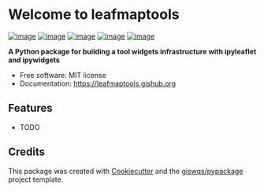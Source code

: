 # Welcome to leafmaptools


[![image](https://img.shields.io/pypi/v/leafmaptools.svg)](https://pypi.python.org/pypi/leafmaptools)
[![image](https://img.shields.io/conda/vn/conda-forge/leafmaptools.svg)](https://anaconda.org/conda-forge/leafmaptools)
[![image](https://github.com/giswqs/leafmaptools/workflows/docs/badge.svg)](https://leafmaptools.gishub.org)
[![image](https://github.com/giswqs/leafmaptools/workflows/build/badge.svg)](https://github.com/giswqs/leafmaptools/actions?query=workflow%3Abuild)
[![image](https://img.shields.io/badge/License-MIT-yellow.svg)](https://opensource.org/licenses/MIT)


**A Python package for building a tool widgets infrastructure with ipyleaflet and ipywidgets**


-   Free software: MIT license
-   Documentation: <https://leafmaptools.gishub.org>  

## Features

-   TODO

## Credits

This package was created with [Cookiecutter](https://github.com/cookiecutter/cookiecutter) and the [giswqs/pypackage](https://github.com/giswqs/pypackage) project template.
